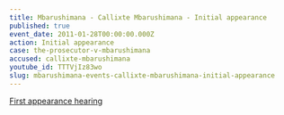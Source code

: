 ```yaml
---
title: Mbarushimana - Callixte Mbarushimana - Initial appearance
published: true
event_date: 2011-01-28T00:00:00.000Z
action: Initial appearance
case: the-prosecutor-v-mbarushimana
accused: callixte-mbarushimana
youtube_id: TTTVjIz83wo
slug: mbarushimana-events-callixte-mbarushimana-initial-appearance
---
```



[First appearance hearing](https://youtu.be/TTTVjIz83wo)